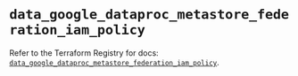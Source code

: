 # `data_google_dataproc_metastore_federation_iam_policy`

Refer to the Terraform Registry for docs: [`data_google_dataproc_metastore_federation_iam_policy`](https://registry.terraform.io/providers/hashicorp/google/6.1.0/docs/data-sources/dataproc_metastore_federation_iam_policy).
